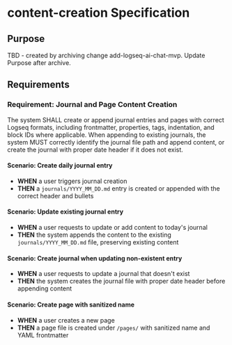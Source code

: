 # content-creation Specification

## Purpose
TBD - created by archiving change add-logseq-ai-chat-mvp. Update Purpose after archive.
## Requirements
### Requirement: Journal and Page Content Creation
The system SHALL create or append journal entries and pages with correct Logseq formats, including frontmatter, properties, tags, indentation, and block IDs where applicable. When appending to existing journals, the system MUST correctly identify the journal file path and append content, or create the journal with proper date header if it does not exist.

#### Scenario: Create daily journal entry
- **WHEN** a user triggers journal creation
- **THEN** a `journals/YYYY_MM_DD.md` entry is created or appended with the correct header and bullets

#### Scenario: Update existing journal entry
- **WHEN** a user requests to update or add content to today's journal
- **THEN** the system appends the content to the existing `journals/YYYY_MM_DD.md` file, preserving existing content

#### Scenario: Create journal when updating non-existent entry
- **WHEN** a user requests to update a journal that doesn't exist
- **THEN** the system creates the journal file with proper date header before appending content

#### Scenario: Create page with sanitized name
- **WHEN** a user creates a new page
- **THEN** a page file is created under `/pages/` with sanitized name and YAML frontmatter

